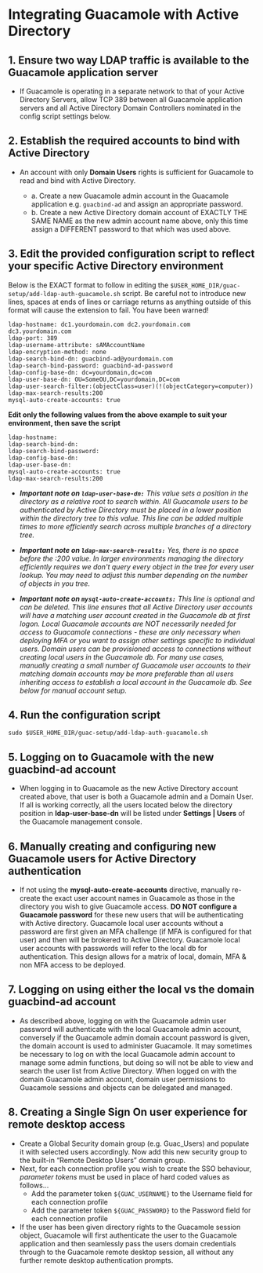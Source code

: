 # Integrating Guacamole with Active Directory

## **1. Ensure two way LDAP traffic is available to the Guacamole application server**

- If Guacamole is operating in a separate network to that of your Active Directory Servers, allow TCP 389 between all Guacamole application servers and all Active Directory Domain Controllers nominated in the config script settings below.

## **2. Establish the required accounts to bind with Active Directory**

- An account with only **Domain Users** rights is sufficient for Guacamole to read and bind with Active Directory. 

   - a. Create a new Guacamole admin account in the Guacamole application e.g. `guacbind-ad` and assign an appropriate password.
   - b. Create a new Active Directory domain account of EXACTLY THE SAME NAME as the new admin account name above, only this time assign a DIFFERENT password to that which was used above. 

## **3. Edit the provided configuration script to reflect your specific Active Directory environment**

  Below is the EXACT format to follow in editing the `$USER_HOME_DIR/guac-setup/add-ldap-auth-guacamole.sh` script. Be careful not to introduce new lines, spaces at ends of lines or carriage returns as anything outside of this format will cause the extension to fail. You have been warned! 

```
ldap-hostname: dc1.yourdomain.com dc2.yourdomain.com dc3.yourdomain.com
ldap-port: 389
ldap-username-attribute: sAMAccountName
ldap-encryption-method: none
ldap-search-bind-dn: guacbind-ad@yourdomain.com
ldap-search-bind-password: guacbind-ad-password
ldap-config-base-dn: dc=yourdomain,dc=com
ldap-user-base-dn: OU=SomeOU,DC=yourdomain,DC=com
ldap-user-search-filter:(objectClass=user)(!(objectCategory=computer))
ldap-max-search-results:200
mysql-auto-create-accounts: true
```

  **Edit only the following values from the above example to suit your environment, then save the script**
```
ldap-hostname:
ldap-search-bind-dn:
ldap-search-bind-password:
ldap-config-base-dn:
ldap-user-base-dn:
mysql-auto-create-accounts: true
ldap-max-search-results:200
```
  - **_Important note on `ldap-user-base-dn:`_** _This value sets a position in the directory as a relative root to search within. All Guacamole users to be authenticated by Active Directory must be placed in a lower position within the directory tree to this value. This line can be added multiple times to more efficiently search across multiple branches of a directory tree._

  - **_Important note on `ldap-max-search-results:`_** _Yes, there is no space before the :200 value. In larger environments managing the directory efficiently requires we don't query every object in the tree for every user lookup. You may need to adjust this number depending on the number of objects in you tree._ 

  - **_Important note on `mysql-auto-create-accounts:`_** _This line is optional and can be deleted. This line ensures that all Active Directory user accounts will have a matching user account created in the Guacamole db at first logon. Local Guacamole accounts are NOT necessarily needed for access to Guacamole connections - these are only necessary when deploying MFA or you want to assign other settings specific to individual users. Domain users can be provisioned access to connections without creating local users in the Guacamole db. For many use cases, manually creating a small number of Guacamole user accounts to their matching domain accounts may be more preferable than all users inheriting access to establish a local account in the Guacamole db. See below for manual account setup._

## **4. Run the configuration script**

`sudo $USER_HOME_DIR/guac-setup/add-ldap-auth-guacamole.sh` 

## **5. Logging on to Guacamole with the new guacbind-ad account**

- When logging in to Guacamole as the new Active Directory account created above, that user is both a Guacamole admin and a Domain User. If all is working correctly, all the users located below the directory position in **ldap-user-base-dn** will be listed under **Settings | Users** of the Guacamole management console.

## **6. Manually creating and configuring new Guacamole users for Active Directory authentication**

- If not using the **mysql-auto-create-accounts** directive, manually re-create the exact user account names in Guacamole as those in the directory you wish to give Guacamole access. **DO NOT configure a Guacamole password** for these new users that will be authenticating with Active directory. Guacamole local user accounts without a password are first given an MFA challenge (if MFA is configured for that user) and then will be brokered to Active Directory. Guacamole local user accounts with passwords will refer to the local db for authentication. This design allows for a matrix of local, domain, MFA & non MFA access to be deployed.

## **7. Logging on using either the local vs the domain guacbind-ad account**

- As described above, logging on with the Guacamole admin user password will authenticate with the local Guacamole admin account, conversely if the Guacamole admin domain account password is given, the domain account is used to administer Guacamole. It may sometimes be necessary to log on with the local Guacamole admin account to manage some admin functions, but doing so will not be able to view and search the user list from Active Directory. When logged on with the domain Guacamole admin account, domain user permissions to Guacamole sessions and objects can be delegated and managed.

## **8. Creating a Single Sign On user experience for remote desktop access**

- Create a Global Security domain group (e.g. Guac_Users) and populate it with selected users accordingly. Now add this new security group to the built-in “Remote Desktop Users” domain group.
- Next, for each connection profile you wish to create the SSO behaviour, _parameter_ _tokens_ must be used in place of hard coded values as follows... 
  - Add the parameter token `${GUAC_USERNAME}` to the Username field for each connection profile
  - Add the parameter token `${GUAC_PASSWORD}` to the Password field for each connection profile
- If the user has been given directory rights to the Guacamole session object, Guacamole will first authenticate the user to the Guacamole application and then seamlessly pass the users domain credentials through to the Guacamole remote desktop session, all without any further remote desktop authentication prompts.